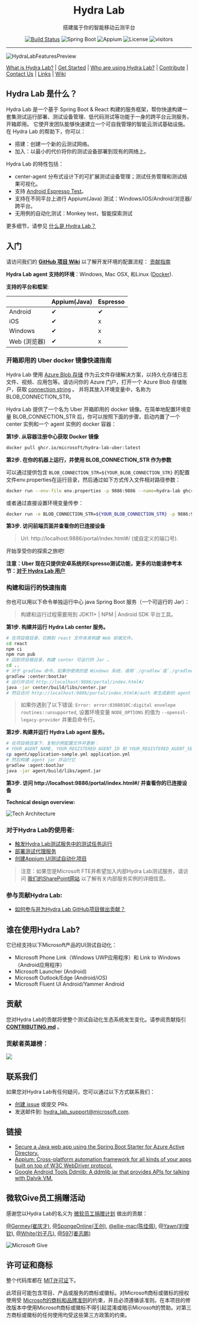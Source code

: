 <h1 align="center">Hydra Lab</h1>
<p align="center">搭建属于你的智能移动云测平台</p>
<div align="center">

[![Build Status](https://dlwteam.visualstudio.com/Next/_apis/build/status/HydraLab-CI?branchName=main)](https://dlwteam.visualstudio.com/Next/_build/latest?definitionId=743&branchName=main)
![Spring Boot](https://img.shields.io/badge/Spring%20Boot-v2.2.5-blue)
![Appium](https://img.shields.io/badge/Appium-v8.0.0-yellow)
![License](https://img.shields.io/badge/license-MIT-green)
![visitors](https://visitor-badge.glitch.me/badge?page_id=microsoft.hydralab&left_color=gray&right_color=red)
</div>

---

![HydraLabFeaturesPreview](docs/images/HydraLabFeaturesPreview.gif)

[What is Hydra Lab?](#what-is) | [Get Started](#get-started) | [Who are using Hydra Lab?](#who-use-it) | [Contribute](#contribute) | [Contact Us](#contact) | [Links](#links) | [Wiki](https://github.com/microsoft/HydraLab/wiki)

<span id="what-is"></span>
## Hydra Lab 是什么？

Hydra Lab 是一个基于 Spring Boot & React 构建的服务框架，帮你快速构建一套集测试运行部署、测试设备管理、低代码测试等功能于一身的跨平台云测服务，开箱即用。
它使开发团队能够快速建立一个可自我管理的智能云测试基础设施。在 Hydra Lab 的帮助下，你可以：

- 搭建：创建一个新的云测试网络。
- 加入：以最小的代价将你的测试设备部署到现有的网络上。

Hydra Lab 的特性包括：
- center-agent 分布式设计下的可扩展测试设备管理；测试任务管理和测试结果可视化。
- 支持 [Android Espresso Test](https://developer.android.com/training/testing/espresso)。
- 支持在不同平台上进行 Appium(Java) 测试：Windows/iOS/Android/浏览器/跨平台。
- 无用例的自动化测试：Monkey test，智能探索测试

更多细节，请参见 [什么是 Hydra Lab？](https://github.com/microsoft/HydraLab/wiki)

<span id="get-started"></span>
## 入门

请访问我们的 **[GitHub 项目 Wiki](https://github.com/microsoft/HydraLab/wiki)** 以了解开发环境的配置流程： [贡献指南](https://github.com/microsoft/HydraLab/wiki/Contribute-to-the-Hydra-Lab-GitHub-Project)

**Hydra Lab agent 支持的环境**：Windows, Mac OSX, 和Linux ([Docker](https://github.com/microsoft/HydraLab/blob/main/agent/README.md#run-agent-in-docker)).

**支持的平台和框架**:

|  | Appium(Java) | Espresso | 
| ---- |--------------|---- |
|Android| &#10004;     | &#10004; |
|iOS| &#10004;     | x | x |
|Windows| &#10004;     | x | 
|Web (浏览器)| &#10004;     | x | 

<span id="quick-start"></span>
### 开箱即用的 Uber docker 镜像快速指南

Hydra Lab 使用 [Azure Blob 存储](https://azure.microsoft.com/en-us/products/storage/blobs/) 作为云文件存储解决方案，以持久化存储日志文件、视频、应用包等。请访问你的 Azure 门户，打开一个 Azure Blob 存储账户，获取 [connection string](https://learn.microsoft.com/en-us/azure/storage/common/storage-configure-connection-string) 。
并将其放入环境变量中，名称为 BLOB_CONNECTION_STR。

Hydra Lab 提供了一个名为 Uber 开箱即用的 docker 镜像。在简单地配置环境变量 BLOB_CONNECTION_STR 后，你可以按照下面的步骤，启动内置了一个 center 实例和一个 agent 实例的 docker 容器：

**第1步. 从容器注册中心获取 Docker 镜像**

```bash
docker pull ghcr.io/microsoft/hydra-lab-uber:latest
```

**第2步. 在你的机器上运行，并使用 BLOB_CONNECTION_STR 作为参数**

可以通过提供包含 `BLOB_CONNECTION_STR=${YOUR_BLOB_CONNECTION_STR}` 的配置文件env.properties在运行目录，然后通过如下方式传入文件相对路径参数：

```bash
docker run --env-file env.properties -p 9886:9886 --name=hydra-lab ghcr.io/microsoft/hydra-lab-uber:latest
```

或者通过直接设置环境变量传参：
```bash
docker run -e BLOB_CONNECTION_STR=${YOUR_BLOB_CONNECTION_STR} -p 9886:9886 --name=hydra-lab ghcr.io/microsoft/hydra-lab-uber:latest
```

**第3步. 访问前端页面并查看你的已连接设备**

> Url: http://localhost:9886/portal/index.html#/ (或自定义的端口号).

开始享受你的探索之旅吧!

**注意：Uber 现在只提供安卓系统的Espresso测试功能，更多的功能请参考本节：[对于 Hydra Lab 用户](#for-user)** 

### 构建和运行的快速指南

你也可以用以下命令单独运行中心 java Spring Boot 服务（一个可运行的 Jar）：

> 构建和运行过程需要用到 JDK11+ | NPM | Android SDK 平台工具。

**第1步. 构建并运行 Hydra Lab center 服务。**

```bash
# 在项目根目录，切换到 react 文件夹来构建 Web 前端文件。
cd react
npm ci
npm run pub
# 回到项目根目录，构建 center 可运行的 Jar 。
cd ..
# 对于 gradlew 命令，如果你使用的是 Windows 系统，请用`./gradlew`或`./gradlew.bat`替换。
gradlew :center:bootJar
# 运行并访问 http://localhost:9886/portal/index.html#/
java -jar center/build/libs/center.jar
# 然后访问 http://localhost:9886/portal/index.html#/auth 来生成新的 agent ID 和 agent secret 。
```

> 如果你遇到了以下错误: `Error: error:0308010C:digital envelope routines::unsupported`, 设置环境变量 `NODE_OPTIONS` 的值为 `--openssl-legacy-provider` 并重启命令行。

**第2步. 构建并运行 Hydra Lab agent 服务。**

```bash
# 在项目根目录下，复制示例配置文件并更新：
# YOUR_AGENT_NAME, YOUR_REGISTERED_AGENT_ID 和 YOUR_REGISTERED_AGENT_SECRET 。
cp agent/application-sample.yml application.yml
# 然后构建 agent jar 并运行它
gradlew :agent:bootJar
java -jar agent/build/libs/agent.jar
```

**第3步. 访问 http://localhost:9886/portal/index.html#/ 并查看你的已连接设备**

**Technical design overview:**

![Tech Architecture](docs/images/technical_architecture.png)

<span id="for-user"></span>
### 对于Hydra Lab的使用者:

- [触发Hydra Lab测试服务中的测试任务运行](https://github.com/microsoft/HydraLab/wiki/Trigger-a-test-task-run-in-the-Hydra-Lab-test-service)
- [部署测试代理服务](https://github.com/microsoft/HydraLab/wiki/Deploy-a-test-agent-service)
- [创建Appium UI测试自动化项目](https://github.com/microsoft/HydraLab/wiki/Create-an-Appium-UI-Test-Automation-Project)

> 注意：如果您是Microsoft FTE并希望加入内部Hydra Lab测试服务，请访问 [我们的SharePoint网站](https://microsoftapc.sharepoint.com/teams/MMXDocument/SitePages/Hydra-Lab-test-automation-service-onboarding-guideline.aspx) 以了解有关内部服务实例的详细信息。

<span id="for-contributor"></span>
### 参与贡献Hydra Lab:

- [如何参与并为Hydra Lab GitHub项目做出贡献？](CONTRIBUTING.md)

<span id="who-use-it"></span>
## 谁在使用Hydra Lab?

它已经支持以下Microsoft产品的UI测试自动化：
- Microsoft Phone Link（Windows UWP应用程序）和 Link to Windows（Android应用程序）
- Microsoft Launcher (Android)
- Microsoft Outlook/Edge (Android/iOS)
- Microsoft Fluent UI Android/Yammer Android

<span id="contribute"></span>
## 贡献

您对Hydra Lab的贡献将使整个测试自动化生态系统发生变化。请参阅贡献指引 **[CONTRIBUTING.md](CONTRIBUTING.md)** 。
### 贡献者英雄榜：

<a href="https://github.com/Microsoft/hydralab/graphs/contributors">
  <img src="https://contrib.rocks/image?repo=Microsoft/hydralab" />
</a>

<span id="contact"></span>
## 联系我们

如果您对Hydra Lab有任何疑问，您可以通过以下方式联系我们：
- [创建 issue](https://github.com/microsoft/HydraLab/issues/new) 或提交 PRs.
- 发送邮件到: [hydra_lab_support@microsoft.com](mailto:hydra_lab_support@microsoft.com).

<span id="links"></span>
## 链接

- [Secure a Java web app using the Spring Boot Starter for Azure Active Directory.](https://docs.microsoft.com/en-us/azure/developer/java/spring-framework/configure-spring-boot-starter-java-app-with-azure-active-directory) 
- [Appium: Cross-platform automation framework for all kinds of your apps built on top of W3C WebDriver protocol.](https://github.com/appium/appium)
- [Google Android Tools Ddmlib: A ddmlib jar that provides APIs for talking with Dalvik VM.](https://android.googlesource.com/platform/tools/base/+/master/ddmlib/)

<span id="ms-give"></span>
## 微软Give员工捐赠活动

感谢您以Hydra Lab的名义为 [微软员工捐赠计划](https://aka.ms/msgive) 做出的贡献：

[@Germey(崔庆才)](https://github.com/Germey), [@SpongeOnline(王创)](https://github.com/SpongeOnline), [@ellie-mac(陈佳佩)](https://github.com/ellie-mac), [@Yawn(刘俊钦)](https://github.com/Aqinqin48), [@White(刘子凡)](https://github.com/jkfhklh), [@597(姜志鹏)](https://github.com/JZP1996)

![Microsoft Give](docs/images/Give_WebBanner.png)

<span id="license-trademarks"></span>
## 许可证和商标

整个代码库都在 [MIT许可证](https://github.com/microsoft/HydraLab/blob/main/LICENSE)下。

此项目可能包含项目、产品或服务的商标或徽标。对Microsoft商标或徽标的授权使用受 [Microsoft的商标和品牌准则](https://www.microsoft.com/en-us/legal/intellectualproperty/trademarks/usage/general)的约束，并且必须遵循该准则。在本项目的修改版本中使用Microsoft商标或徽标不得引起混淆或暗示Microsoft的赞助。对第三方商标或徽标的任何使用均受这些第三方政策的约束。

